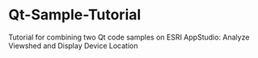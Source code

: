 # Qt-Sample-Tutorial
Tutorial for combining two Qt code samples on ESRI AppStudio: Analyze Viewshed and Display Device Location
